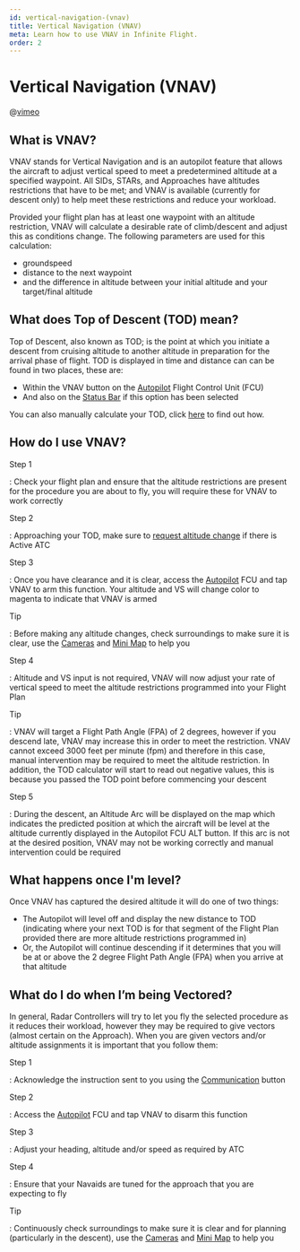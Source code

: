 ```yaml
---
id: vertical-navigation-(vnav)
title: Vertical Navigation (VNAV)
meta: Learn how to use VNAV in Infinite Flight.
order: 2
---
```


# Vertical Navigation (VNAV)


@[vimeo](422519684)


## What is VNAV?

VNAV stands for Vertical Navigation and is an autopilot feature that allows the aircraft to adjust vertical speed to meet a predetermined altitude at a specified waypoint. All SIDs, STARs, and Approaches have altitudes restrictions that have to be met; and VNAV is available (currently for descent only) to help meet these restrictions and reduce your workload. 



Provided your flight plan has at least one waypoint with an altitude restriction, VNAV will calculate a desirable rate of climb/descent and adjust this as conditions change. The following parameters are used for this calculation:



- groundspeed
- distance to the next waypoint
- and the difference in altitude between your initial altitude and your target/final altitude



## What does Top of Descent (TOD) mean?

Top of Descent, also known as TOD; is the point at which you initiate a descent from cruising altitude to another altitude in preparation for the arrival phase of flight. TOD is displayed in time and distance can can be found in two places, these are:



- Within the VNAV button on the [Autopilot](/guide/getting-started/pilot-user-interface/autopilot#autopilot) Flight Control Unit (FCU)
- And also on the [Status Bar](/guide/getting-started/pilot-user-interface/status-bar#status-bar) if this option has been selected



You can also manually calculate your TOD, click [here](/guide/flying-guide/descent-to-landing/descent-planning#manually-calculating-top-of-descent-(tod)) to find out how.



## How do I use VNAV?



Step 1

: Check your flight plan and ensure that the altitude restrictions are present for the procedure you are about to fly, you will require these for VNAV to work correctly



Step 2

: Approaching your TOD, make sure to [request altitude change](/guide/getting-started/pilot-user-interface/communication#communication) if there is Active ATC



Step 3

: Once you have clearance and it is clear, access the [Autopilot](/guide/getting-started/pilot-user-interface/autopilot#autopilot) FCU and tap VNAV to arm this function. Your altitude and VS will change color to magenta to indicate that VNAV is armed



Tip

: Before making any altitude changes, check surroundings to make sure it is clear, use the [Cameras](/guide/getting-started/pilot-user-interface/cameras#camera) and [Mini Map](/guide/getting-started/pilot-user-interface/mini-map#mini-map) to help you



Step 4

: Altitude and VS input is not required, VNAV will now adjust your rate of vertical speed to meet the altitude restrictions programmed into your Flight Plan



Tip

: VNAV will target a Flight Path Angle (FPA) of 2 degrees, however if you descend late, VNAV may increase this in order to meet the restriction. VNAV cannot exceed 3000 feet per minute (fpm) and therefore in this case, manual intervention may be required to meet the altitude restriction. In addition, the TOD calculator will start to read out negative values, this is because you passed the TOD point before commencing your descent



Step 5

: During the descent, an Altitude Arc will be displayed on the map which indicates the predicted position at which the aircraft will be level at the altitude currently displayed in the Autopilot FCU ALT button. If this arc is not at the desired position, VNAV may not be working correctly and manual intervention could be required



## What happens once I'm level?



Once VNAV has captured the desired altitude it will do one of two things:



- The Autopilot will level off and display the new distance to TOD (indicating where your next TOD is for that segment of the Flight Plan provided there are more altitude restrictions programmed in)
- Or, the Autopilot will continue descending if it determines that you will be at or above the 2 degree Flight Path Angle (FPA) when you arrive at that altitude



## What do I do when I’m being Vectored?

In general, Radar Controllers will try to let you fly the selected procedure as it reduces their workload, however they may be required to give vectors (almost certain on the Approach). When you are given vectors and/or altitude assignments it is important that you follow them:



Step 1

: Acknowledge the instruction sent to you using the [Communication](/guide/getting-started/pilot-user-interface/communication#communication) button



Step 2

: Access the [Autopilot](/guide/getting-started/pilot-user-interface/autopilot#autopilot) FCU and tap VNAV to disarm this function



Step 3

: Adjust your heading, altitude and/or speed as required by ATC



Step 4

: Ensure that your Navaids are tuned for the approach that you are expecting to fly



Tip

: Continuously check surroundings to make sure it is clear and for planning (particularly in the descent), use the [Cameras](/guide/getting-started/pilot-user-interface/cameras#camera) and [Mini Map](/guide/getting-started/pilot-user-interface/mini-map#mini-map) to help you